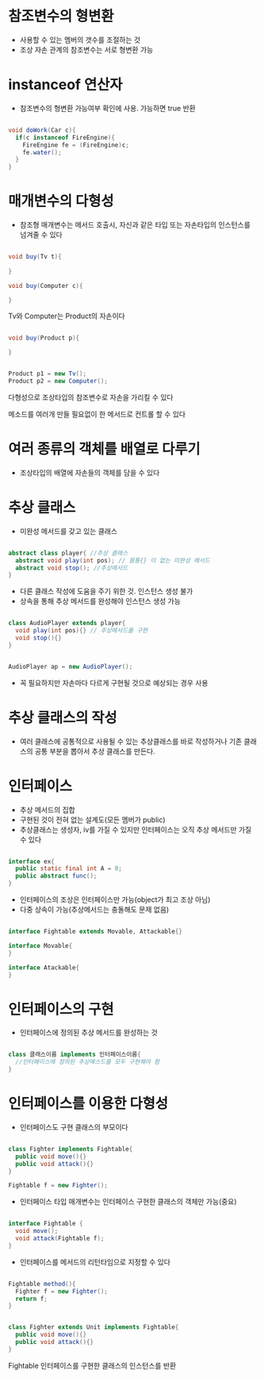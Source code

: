 # 참조변수의 형변환

- 사용할 수 있는 멤버의 갯수를 조절하는 것
- 조상 자손 관계의 참조변수는 서로 형변환 가능

# instanceof 연산자

- 참조변수의 형변환 가능여부 확인에 사용. 가능하면 true 반환

```java

void doWork(Car c){
  if(c instanceof FireEngine){
    FireEngine fe = (FireEngine)c;
    fe.water();
  }
}

```

# 매개변수의 다형성

- 참조형 매개변수는 메서드 호출시, 자신과 같은 타입 또는 자손타입의 인스턴스를 넘겨줄 수 있다

```java

void buy(Tv t){
  
}

void buy(Computer c){

}

```

Tv와 Computer는 Product의 자손이다

```java

void buy(Product p){

}

```

```java

Product p1 = new Tv();
Product p2 = new Computer();

```

다형성으로 조상타입의 참조변수로 자손을 가리킬 수 있다

메소드를 여러개 만들 필요없이 한 메서드로 컨트롤 할 수 있다

# 여러 종류의 객체를 배열로 다루기

- 조상타입의 배열에 자손들의 객체를 담을 수 있다

# 추상 클래스

- 미완성 메서드를 갖고 있는 클래스

```java

abstract class player{ //추상 클래스
  abstract void play(int pos); // 몸통{} 이 없는 미완성 메서드
  abstract void stop(); //추상메서드
}

```

- 다른 클래스 작성에 도움을 주기 위한 것. 인스턴스 생성 불가
- 상속을 통해 추상 메서드를 완성해야 인스턴스 생성 가능

```java

class AudioPlayer extends player{
  void play(int pos){} // 추상메서드를 구현
  void stop(){}
}

```

```java

AudioPlayer ap = new AudioPlayer();

```

- 꼭 필요하지만 자손마다 다르게 구현될 것으로 예상되는 경우 사용

# 추상 클래스의 작성

- 여러 클래스에 공통적으로 사용될 수 있는 추상클래스를 바로 작성하거나 기존 클래스의 공통 부분을 뽑아서 추상 클래스를 만든다.

# 인터페이스

- 추상 메서드의 집합
- 구현된 것이 전혀 없는 설계도(모든 멤버가 public)
- 추상클래스는 생성자, iv를 가질 수 있지만 인터페이스는 오직 추상 메서드만 가질 수 있다

```java

interface ex{
  public static final int A = 0;
  public abstract func();
}

```

- 인터페이스의 조상은 인터페이스만 가능(object가 최고 조상 아님)
- 다중 상속이 가능(추상메서드는 충돌해도 문제 없음)

```java

interface Fightable extends Movable, Attackable{}

interface Movable{
}

interface Atackable{
}

```

# 인터페이스의 구현

- 인터페이스에 정의된 추상 메서드를 완성하는 것

```java

class 클래스이름 implements 인터페이스이름{
  //인터페이스에 정의된 추상메스드를 모두 구현해야 함
}

```

# 인터페이스를 이용한 다형성

- 인터페이스도 구현 클래스의 부모이다

```java

class Fighter implements Fightable{
  public void move(){}
  public void attack(){}
}

Fightable f = new Fighter();

```

- 인터페이스 타입 매개변수는 인터페이스 구현한 클래스의 객체만 가능(중요)

```java

interface Fightable {
  void move();
  void attack(Fightable f);
}

```

- 인터페이스를 메서드의 리턴타임으로 지정할 수 있다

```java

Fightable method(){
  Fighter f = new Fighter();
  return f;
}

```

```java

class Fighter extends Unit implements Fightable{
  public void move(){}
  public void attack(){}
}

```

Fightable 인터페이스를 구현한 클래스의 인스턴스를 반환
